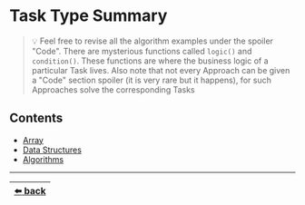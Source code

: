 # Task Type Summary

> :bulb: Feel free to revise all the algorithm examples under the spoiler "Code". There are mysterious functions called `logic()` and `condition()`. These functions are where the business logic of a particular Task lives. Also note that not every Approach can be given a "Code" section spoiler (it is very rare but it happens), for such Approaches solve the corresponding Tasks

## Contents

- [Array](./array.md)
- [Data Structures](./data-structures.md)
- [Algorithms](./algorithms.md)

---

| [:arrow_left: back](../task-type.md) |
| :---: |
